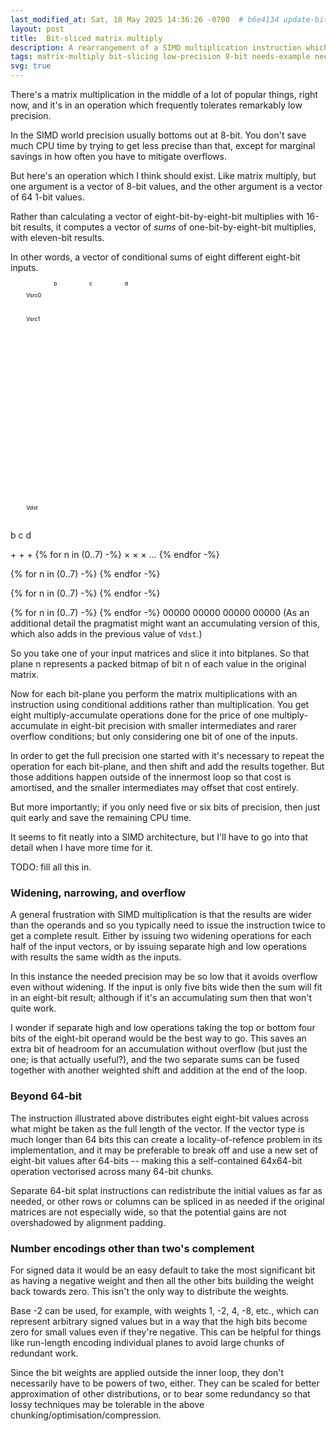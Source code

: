 ```yaml
---
last_modified_at: Sat, 10 May 2025 14:36:26 -0700  # b6e4134 update-bit-sliced-matmul
layout: post
title:  Bit-sliced matrix multiply
description: A rearrangement of a SIMD multiplication instruction which allows efficient implementation of matrix multiplication of less than eight-bit precision.
tags: matrix-multiply bit-slicing low-precision 8-bit needs-example needs-work
svg: true
---
```


There's a matrix multiplication in the middle of a lot of popular
things, right now, and it's in an operation which frequently tolerates
remarkably low precision.

In the SIMD world precision usually bottoms out at 8-bit.  You don't
save much CPU time by trying to get less precise than that, except for
marginal savings in how often you have to mitigate overflows.

But here's an operation which I think should exist.  Like matrix
multiply, but one argument is a vector of 8-bit values, and the other
argument is a vector of 64 1-bit values.

Rather than calculating a vector of eight-bit-by-eight-bit multiplies
with 16-bit results, it computes a vector of _sums_ of
one-bit-by-eight-bit multiplies, with eleven-bit results.

In other words, a vector of conditional sums of eight different
eight-bit inputs.

<svg width="100%" viewbox="0 0 800 608">
  <defs>
  {% for n in (0..7) -%}
    <g id="a{{n}}" class="tint{{n}}"><rect class="tintbox" width="80" height="40" /><text x="40" y="20">a{{n}}</text></g>
  {% endfor -%}
  {% for n in (0..7) -%}
    <g id="b{{n}}" class="tint{{n|plus:8}}"><rect class="tintbox" width="10" height="40" /><text x="5" y="20" font-size="smaller">{{n}}</text></g>
    <g id="c{{n}}" class="tint{{n|plus:16}}"><rect class="tintbox" width="10" height="40" /><text x="5" y="20" font-size="smaller">{{n}}</text></g>
    <g id="d{{n}}" class="tint{{n|plus:24}}"><rect class="tintbox" width="10" height="40" /><text x="5" y="20" font-size="smaller">{{n}}</text></g>
  {% endfor -%}
  <g id="etc"><rect width="10" height="40" /><text x="5" y="20">&hellip;</text></g>
  </defs>
  <text x="40" y="40">Vsrc0</text>
  <text x="40" y="100">Vsrc1</text>
  <text x="40" y="580">Vdst</text>
  <text x="110" y="10">b</text>
  <text x="200" y="10">c</text>
  <text x="290" y="10">d</text>

  <text x="135" y="140">b</text>
  <text x="315" y="140">c</text>
  <text x="495" y="140">d</text>

  <text x="115" y="520">&plus;</text>
  <text x="295" y="520">&plus;</text>
  <text x="475" y="520">&plus;</text>
  {% for n in (0..7) -%}
    <text x="150" y="{{n | times: 50 | plus: 170}}">&times;</text>
    <text x="330" y="{{n | times: 50 | plus: 170}}">&times;</text>
    <text x="510" y="{{n | times: 50 | plus: 170}}">&times;</text>
    <text x="700" y="{{n | times: 50 | plus: 170}}">&hellip;</text>
  {% endfor -%}

  {% for n in (0..7) -%}
    <use href="#etc" x="{{n | times: 10 | plus: 340}}" y="20" />
    <use href="#etc" x="{{n | times: 10 | plus: 430}}" y="20" />
    <use href="#etc" x="{{n | times: 10 | plus: 520}}" y="20" />
    <use href="#etc" x="{{n | times: 10 | plus: 610}}" y="20" />
    <use href="#etc" x="{{n | times: 10 | plus: 700}}" y="20" />
  {% endfor -%}

  {% for n in (0..7) -%}
    <g class="hlset">
    <use href="#b{{n}}" x="{{n | times: 10 | plus: 70}}" y="20" />
    <use href="#b{{n}}" x="130" y="{{n | times: 50 | plus: 150}}" />
    </g>
    <g class="hlset">
    <use href="#c{{n}}" x="{{n | times: 10 | plus: 160}}" y="20" />
    <use href="#c{{n}}" x="310" y="{{n | times: 50 | plus: 150}}" />
    </g>
    <g class="hlset">
    <use href="#d{{n}}" x="{{n | times: 10 | plus: 250}}" y="20" />
    <use href="#d{{n}}" x="490" y="{{n | times: 50 | plus: 150}}" />
    </g>
  {% endfor -%}

  {% for n in (0..7) -%}
    <g class="hlset">
    <use href="#a{{n}}" x="{{n | times: 90 | plus: 70}}" y="80" />
    <use href="#a{{n}}" x="160" y="{{n | times: 50 | plus: 150}}" />
    <use href="#a{{n}}" x="340" y="{{n | times: 50 | plus: 150}}" />
    <use href="#a{{n}}" x="520" y="{{n | times: 50 | plus: 150}}" />
    </g>
  {% endfor -%}
  <line x1="110" y1="550" x2="245" y2="550" />
  <line x1="290" y1="550" x2="425" y2="550" />
  <line x1="470" y1="550" x2="605" y2="550" />
  <rect x="80"  y="560" width="50" height="40" />
  <text x="105" y="580">00000</text>
  <rect x="130" y="560" width="110" height="40" class="tint0 tintbox" />
  <rect x="260" y="560" width="50" height="40" />
  <text x="285" y="580">00000</text>
  <rect x="310" y="560" width="110" height="40" class="tint1 tintbox" />
  <rect x="440" y="560" width="50" height="40" />
  <text x="465" y="580">00000</text>
  <rect x="490" y="560" width="110" height="40" class="tint2 tintbox" />
  <rect x="620" y="560" width="50" height="40" />
  <text x="645" y="580">00000</text>
  <rect x="670" y="560" width="110" height="40" />
</svg>
(As an additional detail the pragmatist might want an accumulating
version of this, which also adds in the previous value of `Vdst`.)

So you take one of your input matrices and slice it into bitplanes.  So
that plane n represents a packed bitmap of bit n of each value in the
original matrix.

Now for each bit-plane you perform the matrix multiplications with
an instruction using conditional additions rather than multiplication.
You get eight multiply-accumulate operations done for the price of one
multiply-accumulate in eight-bit precision with smaller intermediates
and rarer overflow conditions; but only considering one bit of one of
the inputs.

In order to get the full precision one started with it's necessary to
repeat the operation for each bit-plane, and then shift and add the
results together.  But those additions happen outside of the innermost
loop so that cost is amortised, and the smaller intermediates may offset
that cost entirely.

But more importantly; if you only need five or six bits of precision,
then just quit early and save the remaining CPU time.

It seems to fit neatly into a SIMD architecture, but I'll have to go
into that detail when I have more time for it.

TODO: fill all this in.

### Widening, narrowing, and overflow

A general frustration with SIMD multiplication is that the results are
wider than the operands and so you typically need to issue the
instruction twice to get a complete result.  Either by issuing two
widening operations for each half of the input vectors, or by issuing
separate high and low operations with results the same width as the
inputs.

In this instance the needed precision may be so low that it avoids
overflow even without widening.  If the input is only five bits wide
then the sum will fit in an eight-bit result; although if it's an
accumulating sum then that won't quite work.

I wonder if separate high and low operations taking the top or bottom
four bits of the eight-bit operand would be the best way to go.  This
saves an extra bit of headroom for an accumulation without overflow (but
just the one; is that actually useful?), and the two separate sums can
be fused together with another weighted shift and addition at the end of
the loop.


### Beyond 64-bit

The instruction illustrated above distributes eight eight-bit values
across what might be taken as the full length of the vector.  If the
vector type is much longer than 64 bits this can create a
locality-of-refence problem in its implementation, and it may be
preferable to break off and use a new set of eight-bit values after
64-bits -- making this a self-contained 64x64-bit operation vectorised
across many 64-bit chunks.

Separate 64-bit splat instructions can redistribute the initial values
as far as needed, or other rows or columns can be spliced in as needed
if the original matrices are not especially wide, so that the potential
gains are not overshadowed by alignment padding.

### Number encodings other than two's complement

For signed data it would be an easy default to take the most significant
bit as having a negative weight and then all the other bits building
the weight back towards zero.  This isn't the only way to distribute the
weights.

Base -2 can be used, for example, with weights 1, -2, 4, -8, etc., which
can represent arbitrary signed values but in a way that the high bits
become zero for small values even if they're negative.  This can be
helpful for things like run-length encoding individual planes to avoid
large chunks of redundant work.

Since the bit weights are applied outside the inner loop, they don't
necessarily have to be powers of two, either.  They can be scaled for
better approximation of other distributions, or to bear some redundancy
so that lossy techniques may be tolerable in the above
chunking/optimisation/compression.
